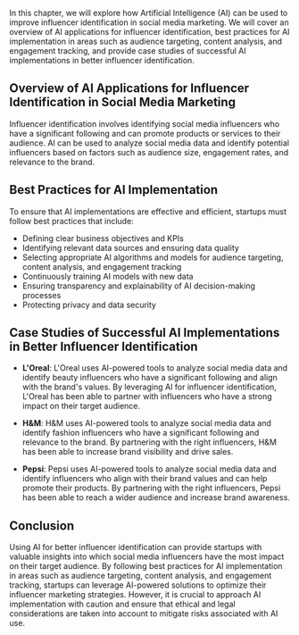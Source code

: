 

In this chapter, we will explore how Artificial Intelligence (AI) can be used to improve influencer identification in social media marketing. We will cover an overview of AI applications for influencer identification, best practices for AI implementation in areas such as audience targeting, content analysis, and engagement tracking, and provide case studies of successful AI implementations in better influencer identification.

Overview of AI Applications for Influencer Identification in Social Media Marketing
-----------------------------------------------------------------------------------

Influencer identification involves identifying social media influencers who have a significant following and can promote products or services to their audience. AI can be used to analyze social media data and identify potential influencers based on factors such as audience size, engagement rates, and relevance to the brand.

Best Practices for AI Implementation
------------------------------------

To ensure that AI implementations are effective and efficient, startups must follow best practices that include:

* Defining clear business objectives and KPIs
* Identifying relevant data sources and ensuring data quality
* Selecting appropriate AI algorithms and models for audience targeting, content analysis, and engagement tracking
* Continuously training AI models with new data
* Ensuring transparency and explainability of AI decision-making processes
* Protecting privacy and data security

Case Studies of Successful AI Implementations in Better Influencer Identification
---------------------------------------------------------------------------------

* **L'Oreal**: L'Oreal uses AI-powered tools to analyze social media data and identify beauty influencers who have a significant following and align with the brand's values. By leveraging AI for influencer identification, L'Oreal has been able to partner with influencers who have a strong impact on their target audience.

* **H\&M**: H\&M uses AI-powered tools to analyze social media data and identify fashion influencers who have a significant following and relevance to the brand. By partnering with the right influencers, H\&M has been able to increase brand visibility and drive sales.

* **Pepsi**: Pepsi uses AI-powered tools to analyze social media data and identify influencers who align with their brand values and can help promote their products. By partnering with the right influencers, Pepsi has been able to reach a wider audience and increase brand awareness.

Conclusion
----------

Using AI for better influencer identification can provide startups with valuable insights into which social media influencers have the most impact on their target audience. By following best practices for AI implementation in areas such as audience targeting, content analysis, and engagement tracking, startups can leverage AI-powered solutions to optimize their influencer marketing strategies. However, it is crucial to approach AI implementation with caution and ensure that ethical and legal considerations are taken into account to mitigate risks associated with AI use.
